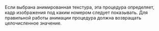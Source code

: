 Если выбрана анимированная текстура, эта процедура определяет, кадр изображения под каким номером следует показывать.
Для правильной работы анимации процедура должна возвращать целочисленное значение.